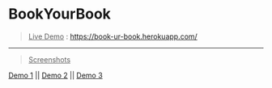 # BookYourBook

> <ins>Live Demo</ins> : https://book-ur-book.herokuapp.com/

---

> <ins>Screenshots</ins>

<!-- ![screencapture-localhost-3000-2022-06-22-18_07_42](https://user-images.githubusercontent.com/39490854/175041752-32c93363-de1f-4789-be54-46976ceeea80.png)
![screencapture-localhost-3000-books-new-2022-06-22-18_11_20](https://user-images.githubusercontent.com/39490854/175041828-3de3e4a7-768e-46c4-99e8-744880278ed7.png)
![screencapture-localhost-3000-dashboard-2022-06-22-18_10_42](https://user-images.githubusercontent.com/39490854/175042158-d32030eb-fbb6-4c37-b01f-85d0c5f8e704.png) -->
[Demo 1](https://res.cloudinary.com/vhald/image/upload/v1655905101/screencapture-localhost-3000-books-new-2022-06-22-18_11_20_mmlw1e.png) || [Demo 2](https://res.cloudinary.com/vhald/image/upload/v1655905107/screencapture-localhost-3000-2022-06-22-18_07_42_uug1mp.png) || [Demo 3](https://res.cloudinary.com/vhald/image/upload/v1655905104/screencapture-localhost-3000-dashboard-2022-06-22-18_10_42_lu3owq.png)
